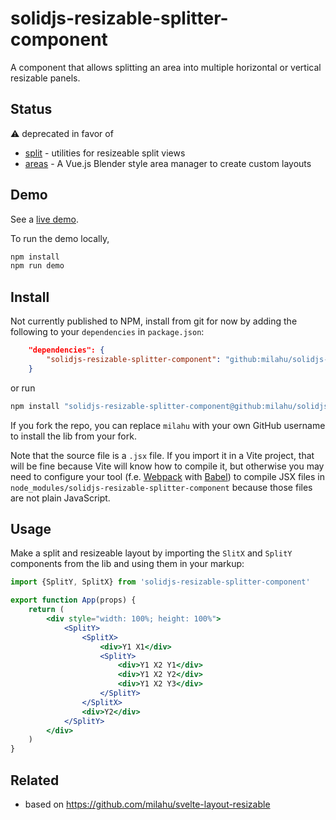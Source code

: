 # solidjs-resizable-splitter-component

A component that allows splitting an area into multiple horizontal or vertical resizable panels.

## Status

:warning: deprecated in favor of

- [split](https://github.com/nathancahill/split) - utilities for resizeable split views
- [areas](https://github.com/bimdata/areas) - A Vue.js Blender style area manager to create custom layouts

## Demo

See a [live demo](https://milahu.github.io/solidjs-resizable-splitter-component/).

To run the demo locally,

```sh
npm install
npm run demo
```

## Install

Not currently published to NPM, install from git for now by adding the following to your `dependencies` in `package.json`:

```json
	"dependencies": {
		"solidjs-resizable-splitter-component": "github:milahu/solidjs-resizable-splitter-component"
	}
```

or run

```sh
npm install "solidjs-resizable-splitter-component@github:milahu/solidjs-resizable-splitter-component"
```

If you fork the repo, you can replace `milahu` with your own GitHub username to
install the lib from your fork.

Note that the source file is a `.jsx` file. If you import it in a Vite project,
that will be fine because Vite will know how to compile it, but otherwise you
may need to configure your tool (f.e. [Webpack](https://webpack.js.org/) with
[Babel](https://babeljs.io/)) to compile JSX files in
`node_modules/solidjs-resizable-splitter-component` because those files are not
plain JavaScript.

## Usage

Make a split and resizeable layout by importing the `SlitX` and `SplitY`
components from the lib and using them in your markup:

```jsx
import {SplitY, SplitX} from 'solidjs-resizable-splitter-component'

export function App(props) {
	return (
		<div style="width: 100%; height: 100%">
			<SplitY>
				<SplitX>
					<div>Y1 X1</div>
					<SplitY>
						<div>Y1 X2 Y1</div>
						<div>Y1 X2 Y2</div>
						<div>Y1 X2 Y3</div>
					</SplitY>
				</SplitX>
				<div>Y2</div>
			</SplitY>
		</div>
	)
}
```

## Related

* based on https://github.com/milahu/svelte-layout-resizable
